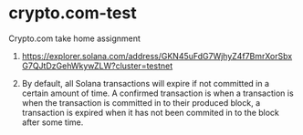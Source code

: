 # crypto.com-test
Crypto.com take home assignment

1. https://explorer.solana.com/address/GKN45uFdG7WjhyZ4f7BmrXorSbxG7QJtDzGehWkywZLW?cluster=testnet

2. By default, all Solana transactions will expire if not committed in a certain amount of time. A confirmed transaction is when a transaction is when the transaction is committed in to their produced block, a transaction is expired when it has not been commited in to the block after some time.
